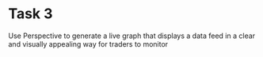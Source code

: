 # Task 3
Use Perspective to generate a live graph that displays a data feed in a clear and visually appealing way for traders to monitor
